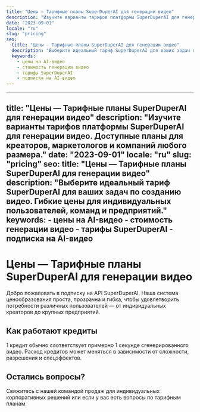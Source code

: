 ```yaml
---
title: "Цены — Тарифные планы SuperDuperAI для генерации видео"
description: "Изучите варианты тарифов платформы SuperDuperAI для генерации видео. Доступные планы для креаторов, маркетологов и компаний любого размера."
date: "2023-09-01"
locale: "ru"
slug: "pricing"
seo:
  title: "Цены — Тарифные планы SuperDuperAI для генерации видео"
  description: "Выберите идеальный тариф SuperDuperAI для ваших задач по созданию видео. Гибкие цены для индивидуальных пользователей, команд и предприятий."
  keywords:
    - цены на AI-видео
    - стоимость генерации видео
    - тарифы SuperDuperAI
    - подписка на AI-видео
---
```


---
title: "Цены — Тарифные планы SuperDuperAI для генерации видео"
description: "Изучите варианты тарифов платформы SuperDuperAI для генерации видео. Доступные планы для креаторов, маркетологов и компаний любого размера."
date: "2023-09-01"
locale: "ru"
slug: "pricing"
seo:
  title: "Цены — Тарифные планы SuperDuperAI для генерации видео"
  description: "Выберите идеальный тариф SuperDuperAI для ваших задач по созданию видео. Гибкие цены для индивидуальных пользователей, команд и предприятий."
  keywords:
    - цены на AI-видео
    - стоимость генерации видео
    - тарифы SuperDuperAI
    - подписка на AI-видео
---

# Цены — Тарифные планы SuperDuperAI для генерации видео

Добро пожаловать в подписку на API SuperDuperAI. Наша система ценообразования проста, прозрачна и гибка, чтобы удовлетворить потребности различных пользователей — от индивидуальных креаторов до крупных предприятий.

## Как работают кредиты

1 кредит обычно соответствует примерно 1 секунде сгенерированного видео. Расход кредитов может меняться в зависимости от сложности, разрешения и спецэффектов.

## Остались вопросы?

Свяжитесь с нашей командой продаж для индивидуальных корпоративных решений или если у вас есть вопросы по тарифным планам.
